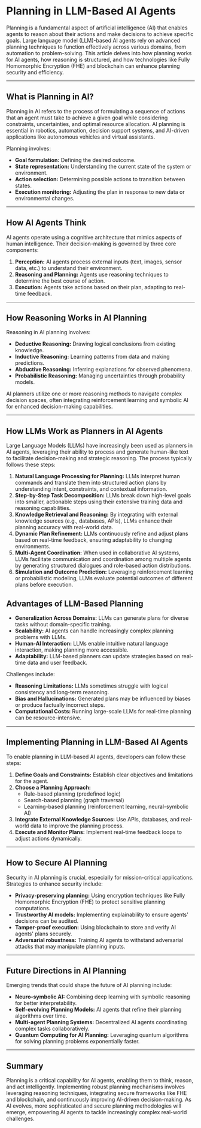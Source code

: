 # Planning in LLM-Based AI Agents

Planning is a fundamental aspect of artificial intelligence (AI) that enables agents to reason about their actions and make decisions to achieve specific goals. Large language model (LLM)-based AI agents rely on advanced planning techniques to function effectively across various domains, from automation to problem-solving. This article delves into how planning works for AI agents, how reasoning is structured, and how technologies like Fully Homomorphic Encryption (FHE) and blockchain can enhance planning security and efficiency.

---

## What is Planning in AI?
Planning in AI refers to the process of formulating a sequence of actions that an agent must take to achieve a given goal while considering constraints, uncertainties, and optimal resource allocation. AI planning is essential in robotics, automation, decision support systems, and AI-driven applications like autonomous vehicles and virtual assistants.

Planning involves:
- **Goal formulation:** Defining the desired outcome.
- **State representation:** Understanding the current state of the system or environment.
- **Action selection:** Determining possible actions to transition between states.
- **Execution monitoring:** Adjusting the plan in response to new data or environmental changes.

---

## How AI Agents Think
AI agents operate using a cognitive architecture that mimics aspects of human intelligence. Their decision-making is governed by three core components:

1. **Perception:** AI agents process external inputs (text, images, sensor data, etc.) to understand their environment.
2. **Reasoning and Planning:** Agents use reasoning techniques to determine the best course of action.
3. **Execution:** Agents take actions based on their plan, adapting to real-time feedback.

---

## How Reasoning Works in AI Planning
Reasoning in AI planning involves:
- **Deductive Reasoning:** Drawing logical conclusions from existing knowledge.
- **Inductive Reasoning:** Learning patterns from data and making predictions.
- **Abductive Reasoning:** Inferring explanations for observed phenomena.
- **Probabilistic Reasoning:** Managing uncertainties through probability models.

AI planners utilize one or more reasoning methods to navigate complex decision spaces, often integrating reinforcement learning and symbolic AI for enhanced decision-making capabilities.

---

## How LLMs Work as Planners in AI Agents
Large Language Models (LLMs) have increasingly been used as planners in AI agents, leveraging their ability to process and generate human-like text to facilitate decision-making and strategic reasoning. The process typically follows these steps:

1. **Natural Language Processing for Planning:** LLMs interpret human commands and translate them into structured action plans by understanding intent, constraints, and contextual information.
2. **Step-by-Step Task Decomposition:** LLMs break down high-level goals into smaller, actionable steps using their extensive training data and reasoning capabilities.
3. **Knowledge Retrieval and Reasoning:** By integrating with external knowledge sources (e.g., databases, APIs), LLMs enhance their planning accuracy with real-world data.
4. **Dynamic Plan Refinement:** LLMs continuously refine and adjust plans based on real-time feedback, ensuring adaptability to changing environments.
5. **Multi-Agent Coordination:** When used in collaborative AI systems, LLMs facilitate communication and coordination among multiple agents by generating structured dialogues and role-based action distributions.
6. **Simulation and Outcome Prediction:** Leveraging reinforcement learning or probabilistic modeling, LLMs evaluate potential outcomes of different plans before execution.

## Advantages of LLM-Based Planning
- **Generalization Across Domains:** LLMs can generate plans for diverse tasks without domain-specific training.
- **Scalability:** AI agents can handle increasingly complex planning problems with LLMs.
- **Human-AI Interaction:** LLMs enable intuitive natural language interaction, making planning more accessible.
- **Adaptability:** LLM-based planners can update strategies based on real-time data and user feedback.

Challenges include:
- **Reasoning Limitations:** LLMs sometimes struggle with logical consistency and long-term reasoning.
- **Bias and Hallucinations:** Generated plans may be influenced by biases or produce factually incorrect steps.
- **Computational Costs:** Running large-scale LLMs for real-time planning can be resource-intensive.

---

## Implementing Planning in LLM-Based AI Agents
To enable planning in LLM-based AI agents, developers can follow these steps:

1. **Define Goals and Constraints:** Establish clear objectives and limitations for the agent.
2. **Choose a Planning Approach:**
   - Rule-based planning (predefined logic)
   - Search-based planning (graph traversal)
   - Learning-based planning (reinforcement learning, neural-symbolic AI)
3. **Integrate External Knowledge Sources:** Use APIs, databases, and real-world data to improve the planning process.
4. **Execute and Monitor Plans:** Implement real-time feedback loops to adjust actions dynamically.

---

## How to Secure AI Planning
Security in AI planning is crucial, especially for mission-critical applications. Strategies to enhance security include:

- **Privacy-preserving planning:** Using encryption techniques like Fully Homomorphic Encryption (FHE) to protect sensitive planning computations.
- **Trustworthy AI models:** Implementing explainability to ensure agents' decisions can be audited.
- **Tamper-proof execution:** Using blockchain to store and verify AI agents' plans securely.
- **Adversarial robustness:** Training AI agents to withstand adversarial attacks that may manipulate planning inputs.

---

## Future Directions in AI Planning
Emerging trends that could shape the future of AI planning include:
- **Neuro-symbolic AI:** Combining deep learning with symbolic reasoning for better interpretability.
- **Self-evolving Planning Models:** AI agents that refine their planning algorithms over time.
- **Multi-agent Planning Systems:** Decentralized AI agents coordinating complex tasks collaboratively.
- **Quantum Computing for AI Planning:** Leveraging quantum algorithms for solving planning problems exponentially faster.

---

## Summary
Planning is a critical capability for AI agents, enabling them to think, reason, and act intelligently. Implementing robust planning mechanisms involves leveraging reasoning techniques, integrating secure frameworks like FHE and blockchain, and continuously improving AI-driven decision-making. As AI evolves, more sophisticated and secure planning methodologies will emerge, empowering AI agents to tackle increasingly complex real-world challenges.

